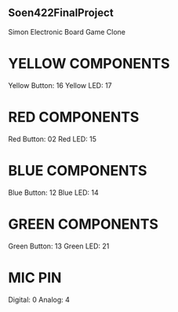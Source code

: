 ## Soen422FinalProject
Simon Electronic Board Game Clone

# YELLOW COMPONENTS
Yellow Button: 16
Yellow LED: 17

# RED COMPONENTS
Red Button: 02
Red LED: 15

# BLUE COMPONENTS
Blue Button: 12
Blue LED: 14

# GREEN COMPONENTS
Green Button: 13
Green LED: 21

# MIC PIN
Digital: 0
Analog: 4
